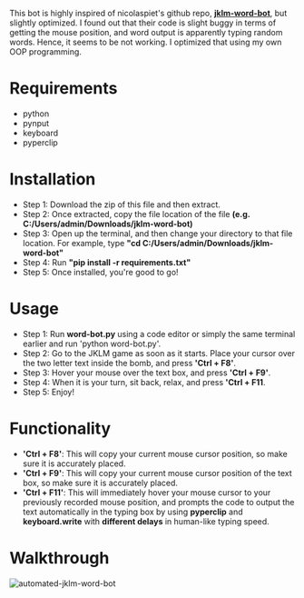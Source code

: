 This bot is highly inspired of nicolaspiet's github repo, **[jklm-word-bot]([url](https://github.com/nicolaspiet/jklm-word-bot.git)https://github.com/nicolaspiet/jklm-word-bot.git)**, but slightly optimized. I found out that their code is slight buggy in terms of getting the mouse position, and word output is apparently typing random words. Hence, it seems to be not working. I optimized that using my own OOP programming.

# Requirements
 - python
 - pynput
 - keyboard
 - pyperclip

# Installation
 - Step 1: Download the zip of this file and then extract.
 - Step 2: Once extracted, copy the file location of the file **(e.g. C:/Users/admin/Downloads/jklm-word-bot)**
 - Step 3: Open up the terminal, and then change your directory to that file location. For example, type **"cd C:/Users/admin/Downloads/jklm-word-bot"**
 - Step 4: Run **"pip install -r requirements.txt"**
 - Step 5: Once installed, you're good to go!

# Usage
 - Step 1: Run **word-bot.py** using a code editor or simply the same terminal earlier and run 'python word-bot.py'.
 - Step 2: Go to the JKLM game as soon as it starts. Place your cursor over the two letter text inside the bomb, and press **'Ctrl + F8'**. 
 - Step 3: Hover your mouse over the text box, and press **'Ctrl + F9'**.
 - Step 4: When it is your turn, sit back, relax, and press **'Ctrl + F11**.
 - Step 5: Enjoy!

# Functionality
 - **'Ctrl + F8'**: This will copy your current mouse cursor position, so make sure it is accurately placed.
 - **'Ctrl + F9'**: This will copy your current mouse cursor position of the text box, so make sure it is accurately placed.
 - **'Ctrl + F11'**: This will immediately hover your mouse cursor to your previously recorded mouse position, and prompts the code to output the text automatically in the typing box by using **pyperclip** and **keyboard.write** with **different delays** in human-like typing speed.

# Walkthrough
![automated-jklm-word-bot](https://github.com/meezlung/automated-jklm-word-bot/assets/65329581/a892ee2f-68f2-44dc-93dc-9e17cf56c5e6)

